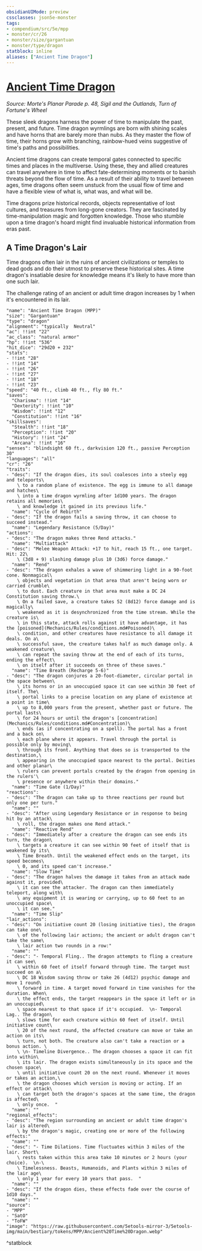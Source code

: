 ```yaml
---
obsidianUIMode: preview
cssclasses: json5e-monster
tags:
- compendium/src/5e/mpp
- monster/cr/26
- monster/size/gargantuan
- monster/type/dragon
statblock: inline
aliases: ["Ancient Time Dragon"]
---
```

# [Ancient Time Dragon](Mechanics\bestiary\dragon/ancient-time-dragon-mpp.md)
*Source: Morte's Planar Parade p. 48, Sigil and the Outlands, Turn of Fortune's Wheel*  

These sleek dragons harness the power of time to manipulate the past, present, and future. Time dragon wyrmlings are born with shining scales and have horns that are barely more than nubs. As they master the flow of time, their horns grow with branching, rainbow-hued veins suggestive of time's paths and possibilities.

Ancient time dragons can create temporal gates connected to specific times and places in the multiverse. Using these, they and allied creatures can travel anywhere in time to affect fate-determining moments or to banish threats beyond the flow of time. As a result of their ability to travel between ages, time dragons often seem unstuck from the usual flow of time and have a flexible view of what is, what was, and what will be.

Time dragons prize historical records, objects representative of lost cultures, and treasures from long-gone creators. They are fascinated by time-manipulation magic and forgotten knowledge. Those who stumble upon a time dragon's hoard might find invaluable historical information from eras past.

## A Time Dragon's Lair

Time dragons often lair in the ruins of ancient civilizations or temples to dead gods and do their utmost to preserve these historical sites. A time dragon's insatiable desire for knowledge means it's likely to have more than one such lair.

The challenge rating of an ancient or adult time dragon increases by 1 when it's encountered in its lair.

```statblock
"name": "Ancient Time Dragon (MPP)"
"size": "Gargantuan"
"type": "dragon"
"alignment": "typically  Neutral"
"ac": !!int "22"
"ac_class": "natural armor"
"hp": !!int "536"
"hit_dice": "29d20 + 232"
"stats":
- !!int "28"
- !!int "14"
- !!int "26"
- !!int "27"
- !!int "18"
- !!int "23"
"speed": "40 ft., climb 40 ft., fly 80 ft."
"saves":
  "Charisma": !!int "14"
  "Dexterity": !!int "10"
  "Wisdom": !!int "12"
  "Constitution": !!int "16"
"skillsaves":
  "Stealth": !!int "18"
  "Perception": !!int "20"
  "History": !!int "24"
  "Arcana": !!int "16"
"senses": "blindsight 60 ft., darkvision 120 ft., passive Perception 30"
"languages": "all"
"cr": "26"
"traits":
- "desc": "If the dragon dies, its soul coalesces into a steely egg and teleports\
    \ to a random plane of existence. The egg is immune to all damage and hatches\
    \ into a time dragon wyrmling after 1d100 years. The dragon retains all memories\
    \ and knowledge it gained in its previous life."
  "name": "Cycle of Rebirth"
- "desc": "If the dragon fails a saving throw, it can choose to succeed instead."
  "name": "Legendary Resistance (5/Day)"
"actions":
- "desc": "The dragon makes three Rend attacks."
  "name": "Multiattack"
- "desc": "Melee Weapon Attack: +17 to hit, reach 15 ft., one target. Hit: 22\
    \ (3d8 + 9) slashing damage plus 10 (3d6) force damage."
  "name": "Rend"
- "desc": "The dragon exhales a wave of shimmering light in a 90-foot cone. Nonmagical\
    \ objects and vegetation in that area that aren't being worn or carried crumble\
    \ to dust. Each creature in that area must make a DC 24 Constitution saving throw.\
    \ On a failed save, a creature takes 52 (8d12) force damage and is magically\
    \ weakened as it is desynchronized from the time stream. While the creature is\
    \ in this state, attack rolls against it have advantage, it has the [poisoned](Mechanics/Rules/conditions.md#Poisoned)\
    \ condition, and other creatures have resistance to all damage it deals. On a\
    \ successful save, the creature takes half as much damage only. A weakened creature\
    \ can repeat the saving throw at the end of each of its turns, ending the effect\
    \ on itself after it succeeds on three of these saves."
  "name": "Time Breath (Recharge 5-6)"
- "desc": "The dragon conjures a 20-foot-diameter, circular portal in the space between\
    \ its horns or in an unoccupied space it can see within 30 feet of itself. The\
    \ portal links to a precise location on any plane of existence at a point in time\
    \ up to 8,000 years from the present, whether past or future. The portal lasts\
    \ for 24 hours or until the dragon's [concentration](Mechanics/Rules/conditions.md#Concentration)\
    \ ends (as if concentrating on a spell). The portal has a front and a back on\
    \ each plane where it appears. Travel through the portal is possible only by moving\
    \ through its front. Anything that does so is transported to the destination,\
    \ appearing in the unoccupied space nearest to the portal. Deities and other planar\
    \ rulers can prevent portals created by the dragon from opening in the rulers'\
    \ presence or anywhere within their domains."
  "name": "Time Gate (1/Day)"
"reactions":
- "desc": "The dragon can take up to three reactions per round but only one per turn."
  "name": ""
- "desc": "After using Legendary Resistance or in response to being hit by an attack\
    \ roll, the dragon makes one Rend attack."
  "name": "Reactive Rend"
- "desc": "Immediately after a creature the dragon can see ends its turn, the dragon\
    \ targets a creature it can see within 90 feet of itself that is weakened by its\
    \ Time Breath. Until the weakened effect ends on the target, its speed becomes\
    \ 0, and its speed can't increase."
  "name": "Slow Time"
- "desc": "The dragon halves the damage it takes from an attack made against it, provided\
    \ it can see the attacker. The dragon can then immediately teleport, along with\
    \ any equipment it is wearing or carrying, up to 60 feet to an unoccupied space\
    \ it can see."
  "name": "Time Slip"
"lair_actions":
- "desc": "On initiative count 20 (losing initiative ties), the dragon can take one\
    \ of the following lair actions; the ancient or adult dragon can't take the same\
    \ lair action two rounds in a row:"
  "name": ""
- "desc": "- Temporal Fling.. The dragon attempts to fling a creature it can see\
    \ within 60 feet of itself forward through time. The target must succeed on a\
    \ DC 18 Wisdom saving throw or take 26 (4d12) psychic damage and move 1 round\
    \ forward in time. A target moved forward in time vanishes for the duration. When\
    \ the effect ends, the target reappears in the space it left or in an unoccupied\
    \ space nearest to that space if it's occupied.  \n- Temporal Lag.. The dragon\
    \ slows time for each creature within 60 feet of itself. Until initiative count\
    \ 20 of the next round, the affected creature can move or take an action on its\
    \ turn, not both. The creature also can't take a reaction or a bonus action. \
    \ \n- Timeline Divergence.. The dragon chooses a space it can fit into within\
    \ its lair. The dragon exists simultaneously in its space and the chosen space\
    \ until initiative count 20 on the next round. Whenever it moves or takes an action,\
    \ the dragon chooses which version is moving or acting. If an effect or attack\
    \ can target both the dragon's spaces at the same time, the dragon is affected\
    \ only once.  "
  "name": ""
"regional_effects":
- "desc": "The region surrounding an ancient or adult time dragon's lair is altered\
    \ by the dragon's magic, creating one or more of the following effects:"
  "name": ""
- "desc": "- Time Dilations. Time fluctuates within 3 miles of the lair. Short\
    \ rests taken within this area take 10 minutes or 2 hours (your choice).  \n-\
    \ Timelessness. Beasts, Humanoids, and Plants within 3 miles of the lair age\
    \ only 1 year for every 10 years that pass.  "
  "name": ""
- "desc": "If the dragon dies, these effects fade over the course of 1d10 days."
  "name": ""
"source":
- "MPP"
- "SatO"
- "ToFW"
"image": "https://raw.githubusercontent.com/5etools-mirror-3/5etools-img/main/bestiary/tokens/MPP/Ancient%20Time%20Dragon.webp"
```
^statblock